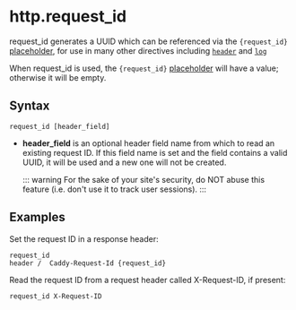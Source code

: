# http.request_id

request_id generates a UUID which can be referenced via the `{request_id}` [placeholder](/placeholders), for use in many
other directives including [`header`](/header) and [`log`](/log)

When request_id is used, the `{request_id}` [placeholder](/placeholders) will have a value; otherwise it will be empty.

## Syntax

``` caddyfile
request_id [header_field]
```

-   **header_field** is an optional header field name from which to read an existing request ID. If this field name is
    set and the field contains a valid UUID, it will be used and a new one will not be created.

    ::: warning
    For the sake of your site's security, do NOT abuse this feature (i.e. don't use it to track user sessions).
    :::

## Examples

Set the request ID in a response header:

``` caddyfile
request_id 
header /  Caddy-Request-Id {request_id}
```

Read the request ID from a request header called X-Request-ID, if present:

``` caddyfile
request_id X-Request-ID
```
